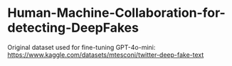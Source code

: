 # Human-Machine-Collaboration-for-detecting-DeepFakes

Original dataset used for fine-tuning GPT-4o-mini: 
https://www.kaggle.com/datasets/mtesconi/twitter-deep-fake-text
